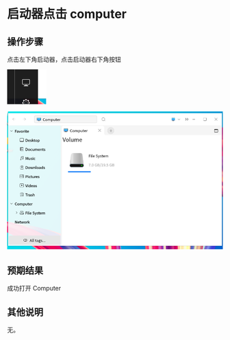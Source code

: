 # 启动器点击 computer
## 操作步骤

点击左下角启动器，点击启动器右下角按钮

![启动器点击_computer-1](./img/启动器点击_computer-1.png)

![启动器点击_computer-2](./img/启动器点击_computer-2.png)

## 预期结果

成功打开 Computer


## 其他说明

无。
